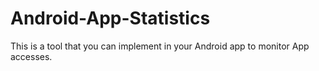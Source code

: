 # Android-App-Statistics
This is a tool that you can implement in your Android app to monitor App accesses.

